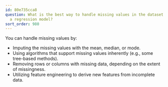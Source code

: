 ```yaml
---
id: 80e735cca8
question: What is the best way to handle missing values in the dataset before training
  a regression model?
sort_order: 980
---
```


You can handle missing values by:

- Imputing the missing values with the mean, median, or mode.
- Using algorithms that support missing values inherently (e.g., some tree-based methods).
- Removing rows or columns with missing data, depending on the extent of missingness.
- Utilizing feature engineering to derive new features from incomplete data.